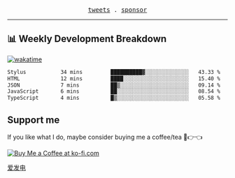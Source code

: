<p align="center">
  <samp>
    <a href="https://twitter.com/everfu8">tweets</a> .
    <a href="https://ko-fi.com/everfu">sponsor</a>
  </samp>
</p>

---

## 📊 Weekly Development Breakdown

[![wakatime](https://wakatime.com/badge/user/0fcef314-a9cd-4509-9880-5cdb2158a775.svg)](https://wakatime.com/@0fcef314-a9cd-4509-9880-5cdb2158a775)

<!--START_SECTION:waka-->

```txt
Stylus           34 mins         ██████████▓░░░░░░░░░░░░░░   43.33 %
HTML             12 mins         ████░░░░░░░░░░░░░░░░░░░░░   15.40 %
JSON             7 mins          ██▒░░░░░░░░░░░░░░░░░░░░░░   09.14 %
JavaScript       6 mins          ██░░░░░░░░░░░░░░░░░░░░░░░   08.54 %
TypeScript       4 mins          █▒░░░░░░░░░░░░░░░░░░░░░░░   05.58 %
```

<!--END_SECTION:waka-->

## Support me

If you like what I do, maybe consider buying me a coffee/tea 🥺👉👈

<a href="https://ko-fi.com/everfu">
  <img src="https://ko-fi.com/img/githubbutton_sm.svg" alt="Buy Me a Coffee at ko-fi.com" />
</a>

[爱发电](https://afdian.com/a/everfu)